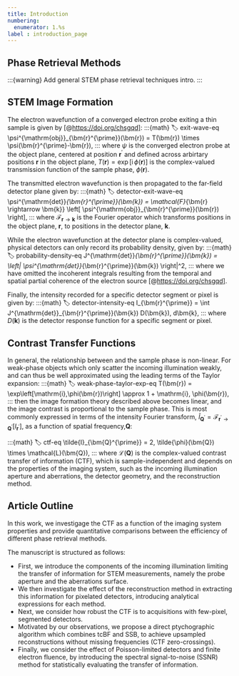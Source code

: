 ```yaml
---
title: Introduction
numbering:
  enumerator: 1.%s
label : introduction_page
---
```


## Phase Retrieval Methods

:::{warning}
Add general STEM phase retrieval techniques intro.
:::

## STEM Image Formation 

The electron wavefunction of a converged electron probe exiting a thin sample is given by [@https://doi.org/chsgqd]:
:::{math}
:label: exit-wave-eq
\psi^{\mathrm{obj}}_{\bm{r}^{\prime}}(\bm{r}) = T(\bm{r}) \times \psi(\bm{r}^{\prime}-\bm{r}),
:::
where $\psi$ is the converged electron probe at the object plane, centered at position $\bm{r}^{\prime}$ and defined across arbirtary positions $\bm{r}$ in the object plane, $T(\bm{r}) = \exp\left[\mathrm{i}\,\phi(\bm{r}) \right]$ is the complex-valued transmission function of the sample phase, $\phi(\bm{r} )$.

The transmitted electron wavefunction is then propagated to the far-field detector plane given by:
:::{math}
:label: detector-exit-wave-eq
\psi^{\mathrm{det}}_{\bm{r}^{\prime}}(\bm{k}) = \mathcal{F}_{\bm{r} \rightarrow \bm{k}} \left[ \psi^{\mathrm{obj}}_{\bm{r}^{\prime}}(\bm{r}) \right],
:::
where $\mathcal{F}_{\bm{r} \rightarrow \bm{k}}$ is the Fourier operator which transforms positions in the object plane, $\bm{r}$, to positions in the detector plane, $\bm{k}$.

While the electron wavefunction at the detector plane is complex-valued, physical detectors can only record its probability density, given by:
:::{math}
:label: probability-density-eq
J^{\mathrm{det}}_{\bm{r}^{\prime}}(\bm{k}) = \left| \psi^{\mathrm{det}}_{\bm{r}^{\prime}}(\bm{k}) \right|^2,
:::
where we have omitted the incoherent integrals resulting from the temporal and spatial partial coherence of the electron source [@https://doi.org/chsgqd].

Finally, the intensity recorded for a specific detector segment or pixel is given by:
:::{math}
:label: detector-intensity-eq
I_{\bm{r}^{\prime}} = \int J^{\mathrm{det}}_{\bm{r}^{\prime}}(\bm{k}) D(\bm{k})\, d\bm{k},
:::
where $D(\bm{k})$ is the detector response function for a specific segment or pixel.

## Contrast Transfer Functions

In general, the relationship between [](#probability-density-eq) and the sample phase is non-linear.
For weak-phase objects which only scatter the incoming illumination weakly, and can thus be well approximated using the leading terms of the Taylor expansion:
:::{math}
:label: weak-phase-taylor-exp-eq
T(\bm{r}) = \exp\left[\mathrm{i}\,\phi(\bm{r})\right] \approx 1 + \mathrm{i}\, \phi(\bm{r}),
:::
then the image formation theory described above becomes linear, and the image contrast is proportional to the sample phase. 
This is most commonly expressed in terms of the intensity Fourier transform, $\tilde{I}_{\bm{Q}^{\prime}} = \mathcal{F}_{\bm{r}^{\prime} \rightarrow \bm{Q}^{\prime}}\left[ I_{\bm{r}^{\prime}} \right]$, as a function of spatial frequency,$\bm{Q}$:

:::{math}
:label: ctf-eq
\tilde{I}_{\bm{Q}^{\prime}} = 2\, \tilde{\phi}(\bm{Q}) \times \mathcal{L}(\bm{Q}),
:::
where $\mathcal{L}(\bm{Q})$ is the complex-valued contrast transfer of information (CTF), which is sample-independent and depends on the properties of the imaging system, such as the incoming illumination aperture and aberrations, the detector geometry, and the reconstruction method.

## Article Outline

In this work, we investigage the CTF as a function of the imaging system properties and provide quantitative comparisons between the efficiency of different phase retrieval methods.

The manuscript is structured as follows: 
- First, we introduce the components of the incoming illumination limiting the transfer of information for STEM measurements, namely the probe aperture and the aberrations surface.
- We then investigate the effect of the reconstruction method in extracting this information for pixelated detectors, introducing analytical expressions for each method.
- Next, we consider how robust the CTF is to acquisitions with few-pixel, segmented detectors. 
- Motivated by our observations, we propose a direct ptychographic algorithm which combines tcBF and SSB, to achieve upsampled reconstructions without missing frequencies (CTF zero-crossings).
- Finally, we consider the effect of Poisson-limited detectors and finite electron fluence, by introducing the spectral signal-to-noise (SSNR) method for statistically evaluating the transfer of information.
